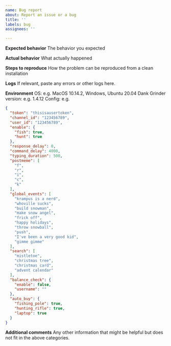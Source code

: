```yaml
---
name: Bug report
about: Report an issue or a bug
title: ''
labels: bug
assignees: ''

---
```


**Expected behavior**
The behavior you expected

**Actual behavior**
What actually happened

**Steps to reproduce**
How the problem can be reproduced from a clean installation

**Logs**
If relevant, paste any errors or other logs here.

**Environment**
OS: e.g. MacOS 10.14.2, Windows, Ubuntu 20.04
Dank Grinder version: e.g. 1.4.12
Config: e.g.
```json
{
  "token": "thisisausertoken",
  "channel_id": "123456789",
  "user_id": "123456789",
  "enable": {
    "fish": true,
    "hunt": true
  },
  "response_delay": 0,
  "command_delay": 4000,
  "typing_duration": 500,
  "postmeme": [
    "f",
    "r",
    "i",
    "c",
    "k"
  ],
  "global_events": [
    "krampus is a nerd",
    "whoville sucks",
    "build snowman",
    "make snow angel",
    "frick off",
    "happy holidays",
    "throw snowball",
    "push",
    "I've been a very good kid",
    "gimme gimme"
  ],
  "search": [
    "mistletoe",
    "christmas tree",
    "christmas card",
    "advent calendar"
  ],
  "balance_check": {
    "enable": false,
    "username": ""
  },
  "auto_buy": {
    "fishing_pole": true,
    "hunting_rifle": true,
    "laptop": true
  }
}
```

**Additional comments**
Any other information that might be helpful but does not fit in the above categories.

